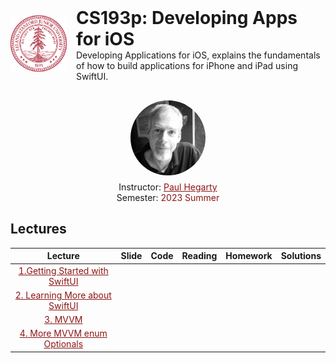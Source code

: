 <style>
.row {
    display: -webkit-box;
    display: -webkit-flex;
    display: -ms-flexbox;
    display: flex;
    width: 100%;
    -webkit-flex-direction: row;
    flex-direction: row;
    -webkit-align-items: center;
    align-items: center;
    -webkit-justify-content: center;
    justify-content: center;
}
.col {
    display: -webkit-box;
    display: -webkit-flex;
    display: -ms-flexbox;
    display: flex;
    width: 100%;
    -webkit-flex-direction: column;
    flex-direction: column;
    -webkit-align-items: center;
    align-items: center;
    -webkit-justify-content: center;
    justify-content: center;
}
.last-item {
    -webkit-flex-grow: 1;
    flex-grow: 1;
}
.avatar {
    display: block;
    width: 120px;
    height: 120px;
    border-radius: 100%;
    overflow: hidden;
}
h1 {
    margin: 0;
    padding: 0;
}
a, i {
    color: #8C1515;
    font-style: normal;
}
tr, td, th {
    text-align: left;
}
</style>
<div class="row">
    <div style="width: 90px; min-width: 90px; margin-right: 15px">
        <img src="https://raw.githubusercontent.com/zhengweix/CS193p/main/assests/stanford.svg" />
    </div>
    <div class="last-item">
        <h1>CS193p: Developing Apps for iOS</h1>
        Developing Applications for iOS, explains the fundamentals of how to build applications for iPhone and iPad using SwiftUI. 
    </div>
</div>
<div class="col" style="margin-top: 30px">
    <div class="avatar">
        <img src="https://raw.githubusercontent.com/zhengweix/CS193p/main/assests/paul_hegarty.webp" />
    </div>
    <span style="margin-top: 10px">Instructor: <a href="https://explorecourses.stanford.edu/instructor/phegarty" style="color: #8C1515;">Paul Hegarty</a></span>
    <span>Semester: <i>2023 Summer</i></span>
</div>

## Lectures
|                            Lecture                             | Slide | Code | Reading | Homework | Solutions |
|:--------------------------------------------------------------:|:-----:|:----:|:-------:|:--------:| :----------: |
| [1.Getting Started with SwiftUI](https://youtu.be/bqu6BquVi2M) | |      | | | |
| [2. Learning More about SwiftUI](https://youtu.be/3lahkdHEhW8) | |      | | | |
|            [3. MVVM](https://youtu.be/--qKOhdgJAs)             | |      | | | |
|  [4. More MVVM enum Optionals](https://youtu.be/oWZOFSYS5GE)   | |      | | | |
